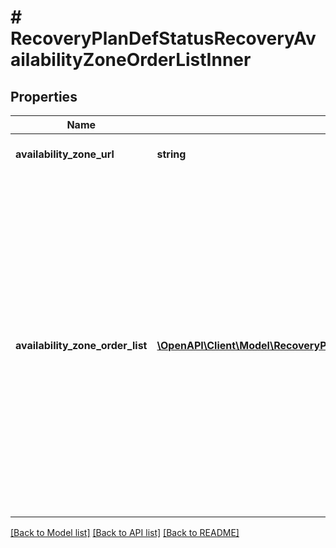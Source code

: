 # # RecoveryPlanDefStatusRecoveryAvailabilityZoneOrderListInner

## Properties

Name | Type | Description | Notes
------------ | ------------- | ------------- | -------------
**availability_zone_url** | **string** | URL of the Availability Zone. |
**availability_zone_order_list** | [**\OpenAPI\Client\Model\RecoveryPlanDefStatusRecoveryAvailabilityZoneOrderListInnerAvailabilityZoneOrderListInner[]**](RecoveryPlanDefStatusRecoveryAvailabilityZoneOrderListInnerAvailabilityZoneOrderListInner.md) | List of recovery Availability Zone orders for entities in the Recovery Plan. More than one entry in this list indicates entities in Recovery Plan are protected by the Protection Rules with different recovery Availability Zone order and makes Recovery Plan invalid. | [optional]

[[Back to Model list]](../../README.md#models) [[Back to API list]](../../README.md#endpoints) [[Back to README]](../../README.md)
